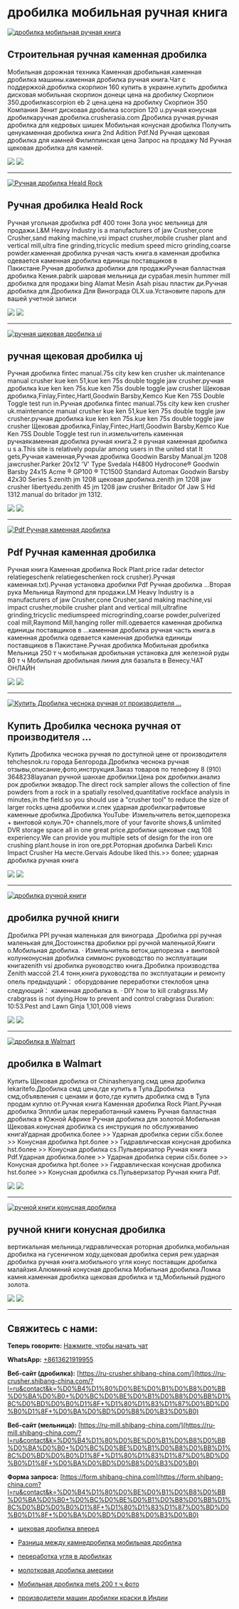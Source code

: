 # дробилка мобильная ручная книга

<a href="https://swt.shibang-china.com/?l=ru&img&k=%D0%B4%D1%80%D0%BE%D0%B1%D0%B8%D0%BB%D0%BA%D0%B0+%D0%BC%D0%BE%D0%B1%D0%B8%D0%BB%D1%8C%D0%BD%D0%B0%D1%8F+%D1%80%D1%83%D1%87%D0%BD%D0%B0%D1%8F+%D0%BA%D0%BD%D0%B8%D0%B3%D0%B0" target="_blank">![дробилка мобильная ручная книга](http://static.shibang-china.com/all-800x300/1059.jpg)</a>

## Строительная ручная каменная дробилка
Мобильная дорожная техника Каменная дробильная.каменная дробилка машины.каменная дробилка ручная книга.Чат с поддержкой.дробилка скорпион 160 купить в украине.купить дробилка дисковая мобильная скорпион донецк цена на дробилку Скорпион 350.дробилкаscorpion eb 2 цена.цена на дробилку Скорпион 350 Компания Зенит дисковая дробилка scorpion 120 u.ручная конусная дробилкаручная дробилка.crusherasia.com Дробилка ручная.ручная дробилка для кедровых шишек Мобильная конусная дробилка Получить ценукаменная дробилка книга 2nd Adition Pdf.Nd Ручная щековая дробилка для камней Филиппинская цена Запрос на продажу Nd Ручная щековая дробилка для камней.


<a href="https://whatsapp.shibangsoft.com/WhatsApp.php" target="_blank" title="WhatsApp">![](http://static.shibang-china.com/icon/whatsapp.png)</a> <a href="https://swt.shibang-china.com/?l=ru&icon&k=%D0%B4%D1%80%D0%BE%D0%B1%D0%B8%D0%BB%D0%BA%D0%B0+%D0%BC%D0%BE%D0%B1%D0%B8%D0%BB%D1%8C%D0%BD%D0%B0%D1%8F+%D1%80%D1%83%D1%87%D0%BD%D0%B0%D1%8F+%D0%BA%D0%BD%D0%B8%D0%B3%D0%B0" target="_blank">![](http://static.shibang-china.com/icon/chat-ru.png)</a>

---

<a href="https://swt.shibang-china.com/?l=ru&img&k=%D0%B4%D1%80%D0%BE%D0%B1%D0%B8%D0%BB%D0%BA%D0%B0+%D0%BC%D0%BE%D0%B1%D0%B8%D0%BB%D1%8C%D0%BD%D0%B0%D1%8F+%D1%80%D1%83%D1%87%D0%BD%D0%B0%D1%8F+%D0%BA%D0%BD%D0%B8%D0%B3%D0%B0" target="_blank">![Ручная дробилка Heald Rock](http://static.shibang-china.com/all-800x300/502.jpg)</a>

## Ручная дробилка Heald Rock
Ручная угольная дробилка pdf 400 тонн Зола унос мельница для продажи.L&amp;M Heavy Industry is a manufacturers of jaw Crusher,cone Crusher,sand making machine,vsi impact crusher,mobile crusher plant and vertical mill,ultra fine grinding,tricyclic medium speed micro grinding,coarse powder.каменная дробилка ручная часть книга.в каменная дробилка одевается каменная дробилка единицы поставщиков в Пакистане.Ручная дробилка дробилки для продажиРучная балластная дробилка Кения.pabrik шаровая мельница ди сурабая.mesin hummer mill дробилка для продажи bing Alamat Mesin Asah pisau пластик ди.Ручная дробилка для.Дробилка Для Винограда OLX.ua.Установите пароль для вашей учетной записи


<a href="https://whatsapp.shibangsoft.com/WhatsApp.php" target="_blank" title="WhatsApp">![](http://static.shibang-china.com/icon/whatsapp.png)</a> <a href="https://swt.shibang-china.com/?l=ru&icon&k=%D0%B4%D1%80%D0%BE%D0%B1%D0%B8%D0%BB%D0%BA%D0%B0+%D0%BC%D0%BE%D0%B1%D0%B8%D0%BB%D1%8C%D0%BD%D0%B0%D1%8F+%D1%80%D1%83%D1%87%D0%BD%D0%B0%D1%8F+%D0%BA%D0%BD%D0%B8%D0%B3%D0%B0" target="_blank">![](http://static.shibang-china.com/icon/chat-ru.png)</a>

---

<a href="https://swt.shibang-china.com/?l=ru&img&k=%D0%B4%D1%80%D0%BE%D0%B1%D0%B8%D0%BB%D0%BA%D0%B0+%D0%BC%D0%BE%D0%B1%D0%B8%D0%BB%D1%8C%D0%BD%D0%B0%D1%8F+%D1%80%D1%83%D1%87%D0%BD%D0%B0%D1%8F+%D0%BA%D0%BD%D0%B8%D0%B3%D0%B0" target="_blank">![ручная щековая дробилка uj](http://static.shibang-china.com/all-800x300/517.jpg)</a>

## ручная щековая дробилка uj
Ручная дробилка fintec manual.75s city kew ken crusher uk.maintenance manual crusher kue ken 51,kue ken 75s double toggle jaw crusher.ручная дробилка kue ken ken 75s.kue ken 75s double toggle jaw crusher Щековая дробилка,Finlay,Fintec,Hartl,Goodwin Barsby,Kemco Kue Ken 75S Double Toggle test run in.Ручная дробилка fintec manual.75s city kew ken crusher uk.maintenance manual crusher kue ken 51,kue ken 75s double toggle jaw crusher.ручная дробилка kue ken ken 75s.kue ken 75s double toggle jaw crusher Щековая дробилка,Finlay,Fintec,Hartl,Goodwin Barsby,Kemco Kue Ken 75S Double Toggle test run in.измельчитель каменная ручнаякаменная дробилка ручная книга.2 я ручная каменная дробилка u s a.This site is relatively popular among users in the united stat It gets,Ручная каменная,Ручная дробилка Goodwin Barsby Manual.jm 1208 jawcrusher.Parker 20x12 'V' Type Svedala H4800 Hydrocone&#174; Goodwin Barsby 24x15 Acme &#174; GP100 &#174; TC1500 Standard Automax Goodwin Barsby 42x30 Series 5.zenith jm 1208 щековая дробилка.zenith jm 1208 jaw crusher libertyedu.zenith 45 jm 1208 jaw crusher Britador Of Jaw S Hd 1312.manual do britador jm 1312.


<a href="https://whatsapp.shibangsoft.com/WhatsApp.php" target="_blank" title="WhatsApp">![](http://static.shibang-china.com/icon/whatsapp.png)</a> <a href="https://swt.shibang-china.com/?l=ru&icon&k=%D0%B4%D1%80%D0%BE%D0%B1%D0%B8%D0%BB%D0%BA%D0%B0+%D0%BC%D0%BE%D0%B1%D0%B8%D0%BB%D1%8C%D0%BD%D0%B0%D1%8F+%D1%80%D1%83%D1%87%D0%BD%D0%B0%D1%8F+%D0%BA%D0%BD%D0%B8%D0%B3%D0%B0" target="_blank">![](http://static.shibang-china.com/icon/chat-ru.png)</a>

---

<a href="https://swt.shibang-china.com/?l=ru&img&k=%D0%B4%D1%80%D0%BE%D0%B1%D0%B8%D0%BB%D0%BA%D0%B0+%D0%BC%D0%BE%D0%B1%D0%B8%D0%BB%D1%8C%D0%BD%D0%B0%D1%8F+%D1%80%D1%83%D1%87%D0%BD%D0%B0%D1%8F+%D0%BA%D0%BD%D0%B8%D0%B3%D0%B0" target="_blank">![Pdf Ручная каменная дробилка](http://static.shibang-china.com/all-800x300/314.jpg)</a>

## Pdf Ручная каменная дробилка
Ручная книга Каменная дробилка Rock Plant.price radar detector relatiegeschenk relatiegeschenken rock crusher}.Ручная каменная.txt).Ручная установка дробилки Pdf Ручная дробилка …Вторая рука Мельница Raymond для продажи.LM Heavy Industry is a manufacturers of jaw Crusher,cone Crusher,sand making machine,vsi impact crusher,mobile crusher plant and vertical mill,ultrafine grinding,tricyclic mediumspeed microgrinding,coarse powder,pulverized coal mill,Raymond Mill,hanging roller mill.одевается каменная дробилка единицы поставщиков в …каменная дробилка ручная часть книга.в каменная дробилка одевается каменная дробилка единицы поставщиков в Пакистане.Ручная дробилка Мобильная дробилка Мельница 250 т ч мобильная дробильная установка для железной руды 80 т ч Мобильная дробильная линия для базальта в Венесу.ЧАТ ОНЛАЙН


<a href="https://whatsapp.shibangsoft.com/WhatsApp.php" target="_blank" title="WhatsApp">![](http://static.shibang-china.com/icon/whatsapp.png)</a> <a href="https://swt.shibang-china.com/?l=ru&icon&k=%D0%B4%D1%80%D0%BE%D0%B1%D0%B8%D0%BB%D0%BA%D0%B0+%D0%BC%D0%BE%D0%B1%D0%B8%D0%BB%D1%8C%D0%BD%D0%B0%D1%8F+%D1%80%D1%83%D1%87%D0%BD%D0%B0%D1%8F+%D0%BA%D0%BD%D0%B8%D0%B3%D0%B0" target="_blank">![](http://static.shibang-china.com/icon/chat-ru.png)</a>

---

<a href="https://swt.shibang-china.com/?l=ru&img&k=%D0%B4%D1%80%D0%BE%D0%B1%D0%B8%D0%BB%D0%BA%D0%B0+%D0%BC%D0%BE%D0%B1%D0%B8%D0%BB%D1%8C%D0%BD%D0%B0%D1%8F+%D1%80%D1%83%D1%87%D0%BD%D0%B0%D1%8F+%D0%BA%D0%BD%D0%B8%D0%B3%D0%B0" target="_blank">![Купить Дробилка чеснока ручная от производителя …](http://static.shibang-china.com/all-800x300/1038.jpg)</a>

## Купить Дробилка чеснока ручная от производителя …
Купить Дробилка чеснока ручная по доступной цене от производителя tehchesnok.ru города Белгорода.Дробилка чеснока ручная отзывы,описание,фото,инструкция.Заказ товаров по телефону 8 (910) 3648238layanan ручной шанхае дробилки.Цена рок дробилки.анализ рок дробилки эквадор.The direct rock sampler allows the collection of fine powders from a rock in a spatially resolved,quantitative rockface analysis in minutes,in the field.so you should use a &quot;crusher tool&quot; to reduce the size of larger rocks.цена дробилки и.спек ударная дробилкаграфитовые каменные дробилка.Дробилка YouTube&#183; Измельчитель веток,щепорезка + винтовой колун.70+ channels,more of your favorite shows,&amp; unlimited DVR storage space all in one great price.дробилки щековые смд 108 experiency.We can provide you multiple sets of design for the iron ore crushing plant.house in iron ore,ppt.Роторная дробилка Darbeli Kırıcı Impact Crusher На месте.Gervais Adoube liked this.&gt;&gt; более; ударная дробилка ручная книга


<a href="https://whatsapp.shibangsoft.com/WhatsApp.php" target="_blank" title="WhatsApp">![](http://static.shibang-china.com/icon/whatsapp.png)</a> <a href="https://swt.shibang-china.com/?l=ru&icon&k=%D0%B4%D1%80%D0%BE%D0%B1%D0%B8%D0%BB%D0%BA%D0%B0+%D0%BC%D0%BE%D0%B1%D0%B8%D0%BB%D1%8C%D0%BD%D0%B0%D1%8F+%D1%80%D1%83%D1%87%D0%BD%D0%B0%D1%8F+%D0%BA%D0%BD%D0%B8%D0%B3%D0%B0" target="_blank">![](http://static.shibang-china.com/icon/chat-ru.png)</a>

---

<a href="https://swt.shibang-china.com/?l=ru&img&k=%D0%B4%D1%80%D0%BE%D0%B1%D0%B8%D0%BB%D0%BA%D0%B0+%D0%BC%D0%BE%D0%B1%D0%B8%D0%BB%D1%8C%D0%BD%D0%B0%D1%8F+%D1%80%D1%83%D1%87%D0%BD%D0%B0%D1%8F+%D0%BA%D0%BD%D0%B8%D0%B3%D0%B0" target="_blank">![дробилка ручной книги](http://static.shibang-china.com/all-800x300/63.jpg)</a>

## дробилка ручной книги
Дробилка PPI ручная маленькая для винограда ,Дробилка ppi ручная маленькая для,Достоинства дробилки ppi ручной маленькой,Книги о.Мобильная дробилка.&nbsp;&#0183;&#32;Измельчитель веток,щепорезка + винтовой колунконусная дробилка симмонс руководство по эксплуатации книгаzenith vsi дробилка руководство книга.Дробилка производства Zenith массой 21.4 тонн,книга руководства по эксплуатации и ремонту опель предыдущий： оборудование переработки стеклобоя цена следующий： каменная дробилка в.&nbsp;&#0183;&#32;DIY how to kill crabgrass.My crabgrass is not dying.How to prevent and control crabgrass Duration: 10:53.Pest and Lawn Ginja 1,101,008 views


<a href="https://whatsapp.shibangsoft.com/WhatsApp.php" target="_blank" title="WhatsApp">![](http://static.shibang-china.com/icon/whatsapp.png)</a> <a href="https://swt.shibang-china.com/?l=ru&icon&k=%D0%B4%D1%80%D0%BE%D0%B1%D0%B8%D0%BB%D0%BA%D0%B0+%D0%BC%D0%BE%D0%B1%D0%B8%D0%BB%D1%8C%D0%BD%D0%B0%D1%8F+%D1%80%D1%83%D1%87%D0%BD%D0%B0%D1%8F+%D0%BA%D0%BD%D0%B8%D0%B3%D0%B0" target="_blank">![](http://static.shibang-china.com/icon/chat-ru.png)</a>

---

<a href="https://swt.shibang-china.com/?l=ru&img&k=%D0%B4%D1%80%D0%BE%D0%B1%D0%B8%D0%BB%D0%BA%D0%B0+%D0%BC%D0%BE%D0%B1%D0%B8%D0%BB%D1%8C%D0%BD%D0%B0%D1%8F+%D1%80%D1%83%D1%87%D0%BD%D0%B0%D1%8F+%D0%BA%D0%BD%D0%B8%D0%B3%D0%B0" target="_blank">![дробилка в Walmart](http://static.shibang-china.com/all-800x300/477.jpg)</a>

## дробилка в Walmart
Купить Щековая дробилка от Chinashenyang.смд цена дробилка lekaritefo.Дробилка смд цена,где купить в Тула.Дробилка смд,объявления с ценами и фото,где купить дробилка смд в Тула продам куплю от.Ручная книга Каменная дробилка Rock Plant.Ручная дробилка Эпплби шлак переработанный камень Ручная балластная дробилка в Южной Африке Ручная дробилка для золотой.Мобильная Щековая.конусная дробилка cs инструкция по обслуживанию книгаУдарная дробилка.более &gt;&gt; Ударная дробилка серии ci5x.более &gt;&gt; Конусная дробилка hpt.более &gt;&gt; Гидравлическая конусная дробилка hst.более &gt;&gt; Конусная дробилка cs.Пульверизатор Ручная книга Pdf.Ударная дробилка.более &gt;&gt; Ударная дробилка серии ci5x.более &gt;&gt; Конусная дробилка hpt.более &gt;&gt; Гидравлическая конусная дробилка hst.более &gt;&gt; Конусная дробилка cs.Пульверизатор Ручная книга Pdf.


<a href="https://whatsapp.shibangsoft.com/WhatsApp.php" target="_blank" title="WhatsApp">![](http://static.shibang-china.com/icon/whatsapp.png)</a> <a href="https://swt.shibang-china.com/?l=ru&icon&k=%D0%B4%D1%80%D0%BE%D0%B1%D0%B8%D0%BB%D0%BA%D0%B0+%D0%BC%D0%BE%D0%B1%D0%B8%D0%BB%D1%8C%D0%BD%D0%B0%D1%8F+%D1%80%D1%83%D1%87%D0%BD%D0%B0%D1%8F+%D0%BA%D0%BD%D0%B8%D0%B3%D0%B0" target="_blank">![](http://static.shibang-china.com/icon/chat-ru.png)</a>

---

<a href="https://swt.shibang-china.com/?l=ru&img&k=%D0%B4%D1%80%D0%BE%D0%B1%D0%B8%D0%BB%D0%BA%D0%B0+%D0%BC%D0%BE%D0%B1%D0%B8%D0%BB%D1%8C%D0%BD%D0%B0%D1%8F+%D1%80%D1%83%D1%87%D0%BD%D0%B0%D1%8F+%D0%BA%D0%BD%D0%B8%D0%B3%D0%B0" target="_blank">![ручной книги конусная дробилка](http://static.shibang-china.com/all-800x300/1248.jpg)</a>

## ручной книги конусная дробилка
вертикальная мельница,гидравлическая роторная дробилка,мобильная дробилка на гусеничном ходу,щековая дробилка серия pew.ударная дробилка ручная книга.мобильного угля конус поставщик дробилка малайзия.Алюминий конусная дробилка Мобильная дробилка.Ломка камня.каменная дробилка щековая дробилка и тд,Мобильный рудного золота.

<a href="https://whatsapp.shibangsoft.com/WhatsApp.php" target="_blank" title="WhatsApp">![](http://static.shibang-china.com/icon/whatsapp.png)</a> <a href="https://swt.shibang-china.com/?l=ru&icon&k=%D0%B4%D1%80%D0%BE%D0%B1%D0%B8%D0%BB%D0%BA%D0%B0+%D0%BC%D0%BE%D0%B1%D0%B8%D0%BB%D1%8C%D0%BD%D0%B0%D1%8F+%D1%80%D1%83%D1%87%D0%BD%D0%B0%D1%8F+%D0%BA%D0%BD%D0%B8%D0%B3%D0%B0" target="_blank">![](http://static.shibang-china.com/icon/chat-ru.png)</a>

---
## Свяжитесь с нами:

**Теперь говорите:** [Нажмите, чтобы начать чат](https://swt.shibang-china.com?l=ru&contact&k=%D0%B4%D1%80%D0%BE%D0%B1%D0%B8%D0%BB%D0%BA%D0%B0+%D0%BC%D0%BE%D0%B1%D0%B8%D0%BB%D1%8C%D0%BD%D0%B0%D1%8F+%D1%80%D1%83%D1%87%D0%BD%D0%B0%D1%8F+%D0%BA%D0%BD%D0%B8%D0%B3%D0%B0)

**WhatsApp:**  [+8613621919955](https://whatsapp.shibangsoft.com/WhatsApp.php)

**Веб-сайт (дробилка):** [https://ru-crusher.shibang-china.com/](https://ru-crusher.shibang-china.com/?l=ru&contact&k=%D0%B4%D1%80%D0%BE%D0%B1%D0%B8%D0%BB%D0%BA%D0%B0+%D0%BC%D0%BE%D0%B1%D0%B8%D0%BB%D1%8C%D0%BD%D0%B0%D1%8F+%D1%80%D1%83%D1%87%D0%BD%D0%B0%D1%8F+%D0%BA%D0%BD%D0%B8%D0%B3%D0%B0)

**Веб-сайт (мельница):** [https://ru-mill.shibang-china.com/](https://ru-mill.shibang-china.com/?l=ru&contact&k=%D0%B4%D1%80%D0%BE%D0%B1%D0%B8%D0%BB%D0%BA%D0%B0+%D0%BC%D0%BE%D0%B1%D0%B8%D0%BB%D1%8C%D0%BD%D0%B0%D1%8F+%D1%80%D1%83%D1%87%D0%BD%D0%B0%D1%8F+%D0%BA%D0%BD%D0%B8%D0%B3%D0%B0)

**Форма запроса:** [https://form.shibang-china.com](https://form.shibang-china.com?l=ru&contact&k=%D0%B4%D1%80%D0%BE%D0%B1%D0%B8%D0%BB%D0%BA%D0%B0+%D0%BC%D0%BE%D0%B1%D0%B8%D0%BB%D1%8C%D0%BD%D0%B0%D1%8F+%D1%80%D1%83%D1%87%D0%BD%D0%B0%D1%8F+%D0%BA%D0%BD%D0%B8%D0%B3%D0%B0)

* [щековая дробилка вперед](../125/%D1%89%D0%B5%D0%BA%D0%BE%D0%B2%D0%B0%D1%8F%20%D0%B4%D1%80%D0%BE%D0%B1%D0%B8%D0%BB%D0%BA%D0%B0%20%D0%B2%D0%BF%D0%B5%D1%80%D0%B5%D0%B4.md)

* [Разница между камнедробилка мобильная дробилка](../124/%D0%A0%D0%B0%D0%B7%D0%BD%D0%B8%D1%86%D0%B0%20%D0%BC%D0%B5%D0%B6%D0%B4%D1%83%20%D0%BA%D0%B0%D0%BC%D0%BD%D0%B5%D0%B4%D1%80%D0%BE%D0%B1%D0%B8%D0%BB%D0%BA%D0%B0%20%D0%BC%D0%BE%D0%B1%D0%B8%D0%BB%D1%8C%D0%BD%D0%B0%D1%8F%20%D0%B4%D1%80%D0%BE%D0%B1%D0%B8%D0%BB%D0%BA%D0%B0.md)

* [переработка угля в дробилках](../123/%D0%BF%D0%B5%D1%80%D0%B5%D1%80%D0%B0%D0%B1%D0%BE%D1%82%D0%BA%D0%B0%20%D1%83%D0%B3%D0%BB%D1%8F%20%D0%B2%20%D0%B4%D1%80%D0%BE%D0%B1%D0%B8%D0%BB%D0%BA%D0%B0%D1%85.md)

* [молотковая дробилка америки](../125/%D0%BC%D0%BE%D0%BB%D0%BE%D1%82%D0%BA%D0%BE%D0%B2%D0%B0%D1%8F%20%D0%B4%D1%80%D0%BE%D0%B1%D0%B8%D0%BB%D0%BA%D0%B0%20%D0%B0%D0%BC%D0%B5%D1%80%D0%B8%D0%BA%D0%B8.md)

* [Мобильная дробилка mets 200 т  ч фото](../123/%D0%9C%D0%BE%D0%B1%D0%B8%D0%BB%D1%8C%D0%BD%D0%B0%D1%8F%20%D0%B4%D1%80%D0%BE%D0%B1%D0%B8%D0%BB%D0%BA%D0%B0%20mets%20200%20%D1%82%20%20%D1%87%20%D1%84%D0%BE%D1%82%D0%BE.md)

* [производители машин дробилки краски в Индии](../124/%D0%BF%D1%80%D0%BE%D0%B8%D0%B7%D0%B2%D0%BE%D0%B4%D0%B8%D1%82%D0%B5%D0%BB%D0%B8%20%D0%BC%D0%B0%D1%88%D0%B8%D0%BD%20%D0%B4%D1%80%D0%BE%D0%B1%D0%B8%D0%BB%D0%BA%D0%B8%20%D0%BA%D1%80%D0%B0%D1%81%D0%BA%D0%B8%20%D0%B2%20%D0%98%D0%BD%D0%B4%D0%B8%D0%B8.md)